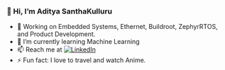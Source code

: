### 👋 Hi, I’m Aditya SanthaKulluru 
- 👀 Working on Embedded Systems, Ethernet, Buildroot, ZephyrRTOS, and Product Development.
- 🌱 I’m currently learning Machine Learning
- 📫 Reach me at [![LinkedIn](https://img.shields.io/badge/LinkedIn-Profile-blue)](https://www.linkedin.com/in/aditya-santha/)
- ⚡ Fun fact: I love to travel and watch Anime.

<!--
aditya-sk/aditya-sk is a ✨ special ✨ repository because its `README.md` (this file) appears on your GitHub profile.
You can click the Preview link to take a look at your changes.
--->
